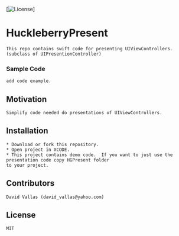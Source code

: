 [![License](https://img.shields.io/cocoapods/l/SwiftyXMLParser.svg?style=flat)]

#  HuckleberryPresent

```
This repo contains swift code for presenting UIViewControllers. (subclass of UIPresentionController)
```

### Sample Code

```
add code example.
```

## Motivation

```
Simplify code needed do presentations of UIViewControllers.
```

## Installation

```
* Download or fork this repository.
* Open project in XCODE.
* This project contains demo code.  If you want to just use the presentation code copy HGPresent folder 
to your project.
```

## Contributors

```
David Vallas (david_vallas@yahoo.com)
```

## License

```
MIT
```
